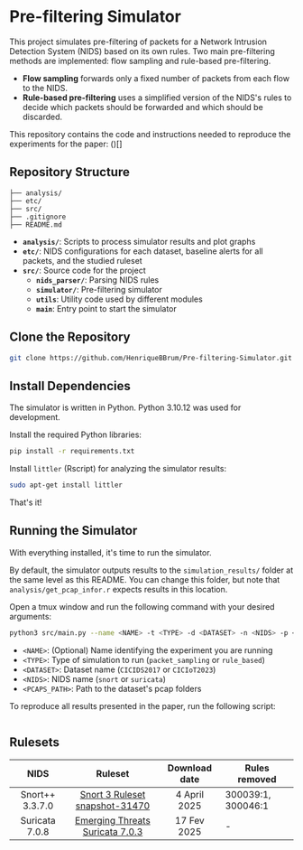 # Pre-filtering Simulator

This project simulates pre-filtering of packets for a Network Intrusion Detection System (NIDS) based on its own rules. Two main pre-filtering methods are implemented: flow sampling and rule-based pre-filtering.

- **Flow sampling** forwards only a fixed number of packets from each flow to the NIDS.
- **Rule-based pre-filtering** uses a simplified version of the NIDS's rules to decide which packets should be forwarded and which should be discarded.

This repository contains the code and instructions needed to reproduce the experiments for the paper: ()[]


## Repository Structure

```
├── analysis/
├── etc/
├── src/
├── .gitignore
├── README.md
```

- **`analysis/`**: Scripts to process simulator results and plot graphs
- **`etc/`**: NIDS configurations for each dataset, baseline alerts for all packets, and the studied ruleset
- **`src/`**: Source code for the project
    - **`nids_parser/`**: Parsing NIDS rules
    - **`simulator/`**: Pre-filtering simulator
    - **`utils`**: Utility code used by different modules
    - **`main`**: Entry point to start the simulator


## Clone the Repository

```bash
git clone https://github.com/HenriqueBBrum/Pre-filtering-Simulator.git
```

## Install Dependencies

The simulator is written in Python. Python 3.10.12 was used for development.

Install the required Python libraries:

```bash
pip install -r requirements.txt
```

Install `littler` (Rscript) for analyzing the simulator results:

```bash
sudo apt-get install littler
```

That's it!

## Running the Simulator

With everything installed, it's time to run the simulator.

By default, the simulator outputs results to the `simulation_results/` folder at the same level as this README. You can change this folder, but note that `analysis/get_pcap_infor.r` expects results in this location.

Open a tmux window and run the following command with your desired arguments:

```bash
python3 src/main.py --name <NAME> -t <TYPE> -d <DATASET> -n <NIDS> -p <PCAPS_PATH>
```

- `<NAME>`: (Optional) Name identifying the experiment you are running  
- `<TYPE>`: Type of simulation to run (`packet_sampling` or `rule_based`)
- `<DATASET>`: Dataset name (`CICIDS2017` or `CICIoT2023`)
- `<NIDS>`: NIDS name (`snort` or `suricata`)
- `<PCAPS_PATH>`: Path to the dataset's pcap folders

To reproduce all results presented in the paper, run the following script:

```

```

## Rulesets

| NIDS | Ruleset | Download date | Rules removed |
|:---:|:---:|:---:|---|
| Snort++ 3.3.7.0 | [Snort 3 Ruleset snapshot-31470](https://www.snort.org/downloads/registered/snortrules-snapshot-31470.tar.gz) | 4 April 2025 |300039:1, 300046:1 |
| Suricata 7.0.8 | [Emerging Threats Suricata 7.0.3](https://rules.emergingthreatspro.com/open/suricata-7.0.3/) | 17 Fev 2025 | - |

